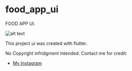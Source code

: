 # food_app_ui

FOOD APP UI.

![alt text](http://url/to/img.png)

This project ui was created with flutter.

No Copyright infridgment intended. Contact me for credit:

- [My Instagram](https://instagram.com/ay_zerobug)